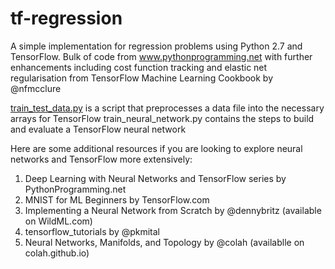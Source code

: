 # tf-regression
A simple implementation for regression problems using Python 2.7 and TensorFlow. Bulk of code from www.pythonprogramming.net with further enhancements including cost function tracking and elastic net regularisation from TensorFlow Machine Learning Cookbook by @nfmcclure

[train_test_data.py](train_test_data.py) is a script that preprocesses a data file into the necessary arrays for TensorFlow
train_neural_network.py contains the steps to build and evaluate a TensorFlow neural network

Here are some additional resources if you are looking to explore neural networks and TensorFlow more extensively:

1. Deep Learning with Neural Networks and TensorFlow series by PythonProgramming.net
2. MNIST for ML Beginners by TensorFlow.com
3. Implementing a Neural Network from Scratch by @dennybritz (available on WildML.com)
4. tensorflow_tutorials by @pkmital
5. Neural Networks, Manifolds, and Topology by @colah (availablle on colah.github.io)
